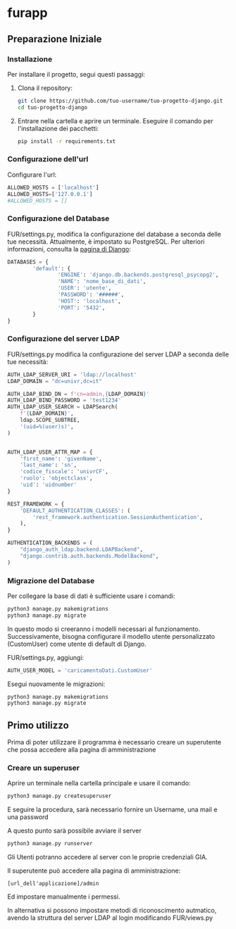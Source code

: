 # furapp

## Preparazione Iniziale
### Installazione

Per installare il progetto, segui questi passaggi:

1. Clona il repository:
   ```bash
   git clone https://github.com/tuo-username/tuo-progetto-django.git
   cd tuo-progetto-django

   ```

2. Entrare nella cartella e aprire un terminale.
   Eseguire il comando per l'installazione dei pacchetti:
   ```bash
   pip install -r requirements.txt
   ```
### Configurazione dell'url

Configurare l'url:
```python
ALLOWED_HOSTS = ['localhost']
ALLOWED_HOSTS=['127.0.0.1']
#ALLOWED_HOSTS = []
```

### Configurazione del Database

FUR/settings.py, modifica la configurazione del database a seconda delle tue necessità. Attualmente, è impostato su PostgreSQL. Per ulteriori informazioni, consulta la [pagina di Django](https://docs.djangoproject.com/en/5.0/ref/databases/):

```python
DATABASES = {
        'default': {
                'ENGINE': 'django.db.backends.postgresql_psycopg2',
                'NAME': 'nome_base_di_dati',
                'USER': 'utente',
                'PASSWORD': '######',
                'HOST': 'localhost',
                'PORT': '5432',
        }
}
```

### Configurazione del server LDAP
FUR/settings.py modifica la configurazione del server LDAP a seconda delle tue necessità:
```python
AUTH_LDAP_SERVER_URI = 'ldap://localhost'
LDAP_DOMAIN = "dc=univr,dc=it"

AUTH_LDAP_BIND_DN = f'cn=admin,{LDAP_DOMAIN}'
AUTH_LDAP_BIND_PASSWORD = 'test1234'
AUTH_LDAP_USER_SEARCH = LDAPSearch(
    f'{LDAP_DOMAIN}',
    ldap.SCOPE_SUBTREE,
    '(uid=%(user)s)',
)


AUTH_LDAP_USER_ATTR_MAP = {
    'first_name': 'givenName',
    'last_name': 'sn',
    'codice_fiscale': 'univrCF',
    'ruolo': 'objectclass',
    'uid': 'uidnumber'
}

REST_FRAMEWORK = {
    'DEFAULT_AUTHENTICATION_CLASSES': (
        'rest_framework.authentication.SessionAuthentication',
    ),
}

AUTHENTICATION_BACKENDS = (
    "django_auth_ldap.backend.LDAPBackend",
    "django.contrib.auth.backends.ModelBackend",
)
```

### Migrazione del Database

Per collegare la base di dati è sufficiente usare i comandi:
```bash
python3 manage.py makemigrations
python3 manage.py migrate
```

In questo modo si creeranno i modelli necessari al funzionamento. Successivamente, bisogna configurare il modello utente personalizzato (CustomUser) come utente di default di Django.

FUR/settings.py, aggiungi:
```python
AUTH_USER_MODEL = 'caricamentoDati.CustomUser'
```

Esegui nuovamente le migrazioni:

```bash
python3 manage.py makemigrations
python3 manage.py migrate
```
## Primo utilizzo

Prima di poter utilizzare il programma è necessario creare un superutente che possa accedere alla pagina di amministrazione

### Creare un superuser
Aprire un terminale nella cartella principale e usare il comando:
```python
python3 manage.py createsuperuser
```

E seguire la procedura, sarà necessario fornire un Username, una mail e una password

A questo punto sarà possibile avviare il server
```bash
python3 manage.py runserver
```

Gli Utenti potranno accedere al server con le proprie credenziali GIA.

Il superutente può accedere alla pagina di amministrazione:
```url
[url_dell'applicazione]/admin
```

Ed impostare manualmente i permessi.

In alternativa si possono impostare metodi di riconoscimento autmatico, avendo la struttura del server LDAP al login modificando FUR/views.py
